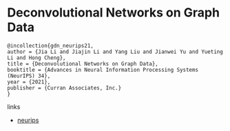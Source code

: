 # Deconvolutional Networks on Graph Data

```
@incollection{gdn_neurips21,
author = {Jia Li and Jiajin Li and Yang Liu and Jianwei Yu and Yueting Li and Hong Cheng},
title = {Deconvolutional Networks on Graph Data},
booktitle = {Advances in Neural Information Processing Systems (NeurIPS) 34},
year = {2021},
publisher = {Curran Associates, Inc.}
}
```

links
- [neurips](https://neurips.cc/Conferences/2021/ScheduleMultitrack?event=27744)
